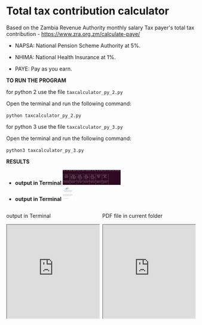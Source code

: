# Total tax contribution calculator

Based on the Zambia Revenue Authority monthly salary Tax payer's total tax contribution - https://www.zra.org.zm/calculate-paye/

- NAPSA: National Pension Scheme Authority at 5%.

- NHIMA: National Health Insurance at 1%.

- PAYE: Pay as you earn.

__TO RUN THE PROGRAM__

for python 2 use the file `taxcalculator_py_2.py`

Open the terminal and run the following command:

`python taxcalculator_py_2.py`

for python 3 use the file `taxcalculator_py_3.py`

Open the terminal and run the following command:

`python3 taxcalculator_py_3.py`

__RESULTS__
<ul>
	<li><b> output in Terminal </b><a href="https://eftax.co.jp/en/" target="_blank"><img height="40px"
	width="auto" src="https://github.com/Jehjay/total_tax_contribution_calculator/blob/main/terminal_result.jpeg" ></a></li>

<li><b> output in Terminal </b><a href="https://eftax.co.jp/en/" target="_blank"><img height="40px"
	width="auto" src="https://github.com/Jehjay/total_tax_contribution_calculator/blob/main/pdf_file_result.pdf" ></a></li>
</ul>

<div style="float: left;width: 49%; ">
		<p> output in Terminal </p>
		<iframe src="https://github.com/Jehjay/total_tax_contribution_calculator/blob/main/terminal_result.jpeg" style="" width="100%" height="250px" allowfullscreen="" webkitallowfullscreen=""></iframe>
		</div>

<div style="float: right;width: 49%; ">
		<p> PDF file in current folder </p>
		<iframe src="https://github.com/Jehjay/total_tax_contribution_calculator/blob/main/pdf_file_result.pdf" style="" width="100%" height="250px" allowfullscreen="" webkitallowfullscreen=""></iframe>
		</div>
